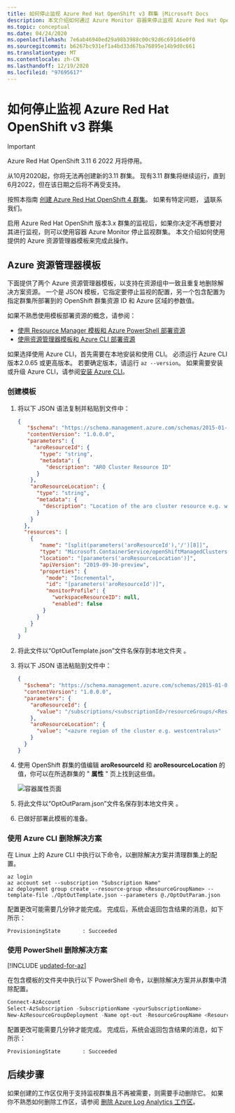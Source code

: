 ```yaml
---
title: 如何停止监视 Azure Red Hat OpenShift v3 群集 |Microsoft Docs
description: 本文介绍如何通过 Azure Monitor 容器来停止监视 Azure Red Hat OpenShift 群集。
ms.topic: conceptual
ms.date: 04/24/2020
ms.openlocfilehash: 7e6ab46940ed29a98b3988c00c92d6c691d6e0f0
ms.sourcegitcommit: b6267bc931ef1a4bd33d67ba76895e14b9d0c661
ms.translationtype: MT
ms.contentlocale: zh-CN
ms.lasthandoff: 12/19/2020
ms.locfileid: "97695617"
---
```

# <a name="how-to-stop-monitoring-your-azure-red-hat-openshift-v3-cluster"></a>如何停止监视 Azure Red Hat OpenShift v3 群集

>[!IMPORTANT]
> Azure Red Hat OpenShift 3.11 6 2022 月将停用。
>
> 从10月2020起，你将无法再创建新的3.11 群集。
> 现有3.11 群集将继续运行，直到6月2022，但在该日期之后将不再受支持。
>
> 按照本指南 [创建 Azure Red Hat OpenShift 4 群集](../../openshift/tutorial-create-cluster.md)。
> 如果有特定问题， [请](mailto:aro-feedback@microsoft.com)联系我们。

启用 Azure Red Hat OpenShift 版本3.x 群集的监视后，如果你决定不再想要对其进行监视，则可以使用容器 Azure Monitor 停止监视群集。 本文介绍如何使用提供的 Azure 资源管理器模板来完成此操作。  

## <a name="azure-resource-manager-template"></a>Azure 资源管理器模板

下面提供了两个 Azure 资源管理器模板，以支持在资源组中一致且重复地删除解决方案资源。 一个是 JSON 模板，它指定要停止监视的配置，另一个包含配置为指定群集所部署到的 OpenShift 群集资源 ID 和 Azure 区域的参数值。

如果不熟悉使用模板部署资源的概念，请参阅：
* [使用 Resource Manager 模板和 Azure PowerShell 部署资源](../../azure-resource-manager/templates/deploy-powershell.md)
* [使用资源管理器模板和 Azure CLI 部署资源](../../azure-resource-manager/templates/deploy-cli.md)

如果选择使用 Azure CLI，首先需要在本地安装和使用 CLI。 必须运行 Azure CLI 版本2.0.65 或更高版本。 若要确定版本，请运行 `az --version`。 如果需要安装或升级 Azure CLI，请参阅[安装 Azure CLI](/cli/azure/install-azure-cli)。

### <a name="create-template"></a>创建模板

1. 将以下 JSON 语法复制并粘贴到文件中：

    ```json
    {
       "$schema": "https://schema.management.azure.com/schemas/2015-01-01/deploymentTemplate.json#",
       "contentVersion": "1.0.0.0",
       "parameters": {
         "aroResourceId": {
           "type": "string",
           "metadata": {
             "description": "ARO Cluster Resource ID"
          }
        },
        "aroResourceLocation": {
          "type": "string",
          "metadata": {
            "description": "Location of the aro cluster resource e.g. westcentralus"
          }
        }
      },
      "resources": [
        {
           "name": "[split(parameters('aroResourceId'),'/')[8]]",
           "type": "Microsoft.ContainerService/openShiftManagedClusters",
           "location": "[parameters('aroResourceLocation')]",
           "apiVersion": "2019-09-30-preview",
           "properties": {
             "mode": "Incremental",
             "id": "[parameters('aroResourceId')]",
             "monitorProfile": {
               "workspaceResourceID": null,
               "enabled": false
            }
          }
        }
      ]
    }
    ```

2. 将此文件以“OptOutTemplate.json”文件名保存到本地文件夹  。

3. 将以下 JSON 语法粘贴到文件中：

    ```json
    {
      "$schema": "https://schema.management.azure.com/schemas/2015-01-01/deploymentParameters.json#",
      "contentVersion": "1.0.0.0",
      "parameters": {
        "aroResourceId": {
          "value": "/subscriptions/<subscriptionId>/resourceGroups/<ResourceGroupName>/providers/Microsoft.ContainerService/openShiftManagedClusters/<clusterName>"
        },
        "aroResourceLocation": {
          "value": "<azure region of the cluster e.g. westcentralus>"
        }
      }
    }
    ```

4. 使用 OpenShift 群集的值编辑 **aroResourceId** 和 **aroResourceLocation** 的值，你可以在所选群集的 " **属性** " 页上找到这些值。

    ![容器属性页面](media/container-insights-optout-openshift/cluster-properties-page.png)

5. 将此文件以“OptOutParam.json”文件名保存到本地文件夹  。

6. 已做好部署此模板的准备。

### <a name="remove-the-solution-using-azure-cli"></a>使用 Azure CLI 删除解决方案

在 Linux 上的 Azure CLI 中执行以下命令，以删除解决方案并清理群集上的配置。

```azurecli
az login   
az account set --subscription "Subscription Name"
az deployment group create --resource-group <ResourceGroupName> --template-file ./OptOutTemplate.json --parameters @./OptOutParam.json  
```

配置更改可能需要几分钟才能完成。 完成后，系统会返回包含结果的消息，如下所示：

```output
ProvisioningState       : Succeeded
```

### <a name="remove-the-solution-using-powershell"></a>使用 PowerShell 删除解决方案

[!INCLUDE [updated-for-az](../../../includes/updated-for-az.md)]

在包含模板的文件夹中执行以下 PowerShell 命令，以删除解决方案并从群集中清除配置。    

```powershell
Connect-AzAccount
Select-AzSubscription -SubscriptionName <yourSubscriptionName>
New-AzResourceGroupDeployment -Name opt-out -ResourceGroupName <ResourceGroupName> -TemplateFile .\OptOutTemplate.json -TemplateParameterFile .\OptOutParam.json
```

配置更改可能需要几分钟才能完成。 完成后，系统会返回包含结果的消息，如下所示：

```output
ProvisioningState       : Succeeded
```

## <a name="next-steps"></a>后续步骤

如果创建的工作区仅用于支持监视群集且不再被需要，则需要手动删除它。 如果你不熟悉如何删除工作区，请参阅 [删除 Azure Log Analytics 工作区](../platform/delete-workspace.md)。
